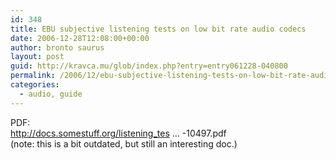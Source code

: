 ```yaml
---
id: 348
title: EBU subjective listening tests on low bit rate audio codecs
date: 2006-12-28T12:08:00+00:00
author: bronto saurus
layout: post
guid: http://kravca.mu/glob/index.php?entry=entry061228-040800
permalink: /2006/12/ebu-subjective-listening-tests-on-low-bit-rate-audio-codecs/
categories:
  - audio, guide
---
```

PDF:  
<a href="http://docs.somestuff.org/listening_tests/tec_doc_t3296_tcm6-10497.pdf" target="_blank" >http://docs.somestuff.org/listening_tes &#8230; -10497.pdf</a>  
(note: this is a bit outdated, but still an interesting doc.)